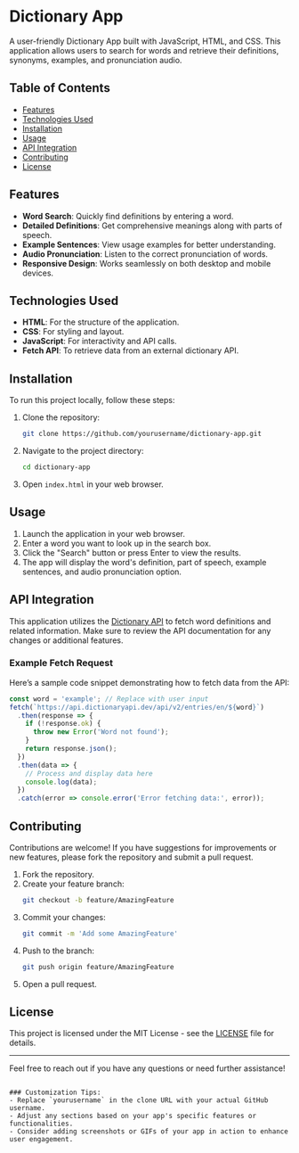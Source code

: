 # Dictionary App

A user-friendly Dictionary App built with JavaScript, HTML, and CSS. This application allows users to search for words and retrieve their definitions, synonyms, examples, and pronunciation audio.

## Table of Contents

- [Features](#features)
- [Technologies Used](#technologies-used)
- [Installation](#installation)
- [Usage](#usage)
- [API Integration](#api-integration)
- [Contributing](#contributing)
- [License](#license)

## Features

- **Word Search**: Quickly find definitions by entering a word.
- **Detailed Definitions**: Get comprehensive meanings along with parts of speech.
- **Example Sentences**: View usage examples for better understanding.
- **Audio Pronunciation**: Listen to the correct pronunciation of words.
- **Responsive Design**: Works seamlessly on both desktop and mobile devices.

## Technologies Used

- **HTML**: For the structure of the application.
- **CSS**: For styling and layout.
- **JavaScript**: For interactivity and API calls.
- **Fetch API**: To retrieve data from an external dictionary API.

## Installation

To run this project locally, follow these steps:

1. Clone the repository:
   ```bash
   git clone https://github.com/yourusername/dictionary-app.git
   ```

2. Navigate to the project directory:
   ```bash
   cd dictionary-app
   ```

3. Open `index.html` in your web browser.

## Usage

1. Launch the application in your web browser.
2. Enter a word you want to look up in the search box.
3. Click the "Search" button or press Enter to view the results.
4. The app will display the word's definition, part of speech, example sentences, and audio pronunciation option.

## API Integration

This application utilizes the [Dictionary API](https://api.dictionaryapi.dev/api/v2/entries/en/) to fetch word definitions and related information. Make sure to review the API documentation for any changes or additional features.

### Example Fetch Request

Here’s a sample code snippet demonstrating how to fetch data from the API:

```javascript
const word = 'example'; // Replace with user input
fetch(`https://api.dictionaryapi.dev/api/v2/entries/en/${word}`)
  .then(response => {
    if (!response.ok) {
      throw new Error('Word not found');
    }
    return response.json();
  })
  .then(data => {
    // Process and display data here
    console.log(data);
  })
  .catch(error => console.error('Error fetching data:', error));
```

## Contributing

Contributions are welcome! If you have suggestions for improvements or new features, please fork the repository and submit a pull request.

1. Fork the repository.
2. Create your feature branch:
   ```bash
   git checkout -b feature/AmazingFeature
   ```
3. Commit your changes:
   ```bash
   git commit -m 'Add some AmazingFeature'
   ```
4. Push to the branch:
   ```bash
   git push origin feature/AmazingFeature
   ```
5. Open a pull request.

## License

This project is licensed under the MIT License - see the [LICENSE](LICENSE) file for details.

---

Feel free to reach out if you have any questions or need further assistance!
```

### Customization Tips:
- Replace `yourusername` in the clone URL with your actual GitHub username.
- Adjust any sections based on your app's specific features or functionalities.
- Consider adding screenshots or GIFs of your app in action to enhance user engagement.
